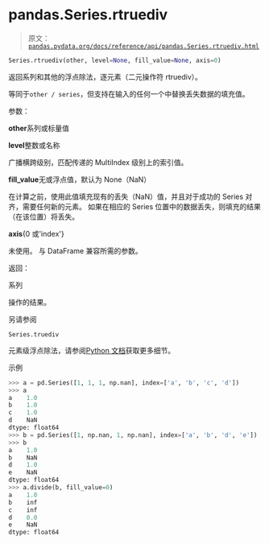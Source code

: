 # pandas.Series.rtruediv

> 原文：[`pandas.pydata.org/docs/reference/api/pandas.Series.rtruediv.html`](https://pandas.pydata.org/docs/reference/api/pandas.Series.rtruediv.html)

```py
Series.rtruediv(other, level=None, fill_value=None, axis=0)
```

返回系列和其他的浮点除法，逐元素（二元操作符 rtruediv）。

等同于`other / series`，但支持在输入的任何一个中替换丢失数据的填充值。

参数：

**other**系列或标量值

**level**整数或名称

广播横跨级别，匹配传递的 MultiIndex 级别上的索引值。

**fill_value**无或浮点值，默认为 None（NaN）

在计算之前，使用此值填充现有的丢失（NaN）值，并且对于成功的 Series 对齐，需要任何新的元素。 如果在相应的 Series 位置中的数据丢失，则填充的结果（在该位置）将丢失。

**axis**{0 或'index'}

未使用。 与 DataFrame 兼容所需的参数。

返回：

系列

操作的结果。

另请参阅

`Series.truediv`

元素级浮点除法，请参阅[Python 文档](https://docs.python.org/3/reference/datamodel.html#emulating-numeric-types)获取更多细节。

示例

```py
>>> a = pd.Series([1, 1, 1, np.nan], index=['a', 'b', 'c', 'd'])
>>> a
a    1.0
b    1.0
c    1.0
d    NaN
dtype: float64
>>> b = pd.Series([1, np.nan, 1, np.nan], index=['a', 'b', 'd', 'e'])
>>> b
a    1.0
b    NaN
d    1.0
e    NaN
dtype: float64
>>> a.divide(b, fill_value=0)
a    1.0
b    inf
c    inf
d    0.0
e    NaN
dtype: float64 
```
